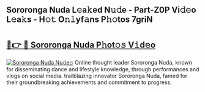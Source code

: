## Sororonga Nuda L𝚎a𝚔ed N𝚞𝚍e - Part-Z0P Vi𝚍𝚎o L𝚎a𝚔s - H𝚘𝚝 O𝚗𝚕yf𝚊ns P𝚑𝚘tos 7griN

# <h2><a href="http://kf8nm0.oniu.top/?m=Sororonga+Nuda">🔗👉 🔴 Sororonga Nuda P𝚑ot𝚘𝚜 V𝚒d𝚎o</a></h2>

[![Sororonga Nuda Nu𝚍e𝚜](https://i.imgur.com/0qMVB7G.gif)](http://kf8nm0.oniu.top/?m=Sororonga+Nuda)
Online thought leader Sororonga Nuda, known for disseminating dance and lifestyle knowledge, through performances and vlogs on social media. trailblazing innovator Sororonga Nuda, famed for their groundbreaking achievements and commitment to progress.  
